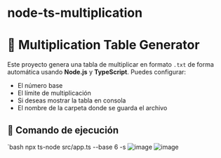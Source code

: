 # node-ts-multiplication
# 🧮 Multiplication Table Generator

Este proyecto genera una tabla de multiplicar en formato `.txt` de forma automática usando **Node.js** y **TypeScript**. Puedes configurar:

- El número base
- El límite de multiplicación
- Si deseas mostrar la tabla en consola
- El nombre de la carpeta donde se guarda el archivo

## 🚀 Comando de ejecución

`bash npx ts-node src/app.ts --base 6 -s
![image](https://github.com/user-attachments/assets/64a7f82d-68b7-4c36-9f2f-957d2ef101fd)
![image](https://github.com/user-attachments/assets/85583c14-8bef-493f-bd4e-a065a331de78)





